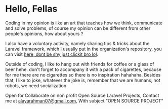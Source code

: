 # Hello, Fellas

Coding in my opinion is like an art that teaches how we think, communicate and solve problems, of course my opinion can be different from other people's opinions, how about yours ?


I also have a voluntary activity, namely sharing tips & tricks about the Laravel framework, which I usually put in the organization's repository, you can visit [here, dont be shy just clickit bro lol](https://github.com/LQL-ID).

Outside of coding, I like to hang out with friends for coffee or a glass of beer hehe. don't forget to accompany it with a pack of cigarettes, because for me there are no cigarettes so there is no inspiration hahahaha. Besides that, I like to joke, whatever the joke is, remember that we are humans, not robots, we need socialization

Open for Collaborate on non profit Open Source Laravel Projects, Contact me at alayarahman07@gmail.com, With subject "OPEN SOURCE PROJECT"
